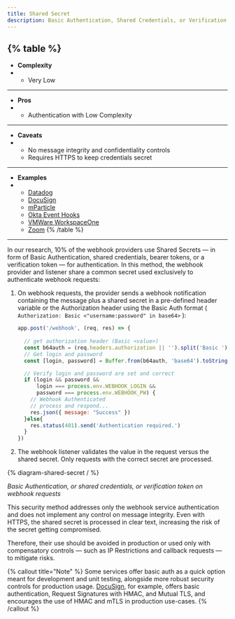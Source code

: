 ```yaml
---
title: Shared Secret
description: Basic Authentication, Shared Credentials, or Verification Token
--- 
```


{% table %}
---
* **Complexity**
* - Very Low
---
* **Pros**
* - Authentication with Low Complexity
---
* **Caveats**
* - No message integrity and confidentiality controls
  - Requires HTTPS to keep credentials secret
---
* **Examples**
* - [Datadog](https://docs.datadoghq.com/integrations/webhooks/#authentication)
  - [DocuSign](https://developers.docusign.com/platform/webhooks/connect/validation-and-security/)
  - [mParticle](https://docs.mparticle.com/integrations/webhook/event/)
  - [Okta Event Hooks](https://developer.okta.com/docs/concepts/event-hooks/#one-time-verification-request)
  - [VMWare WorkspaceOne](https://docs.vmware.com/en/VMware-Workspace-ONE-UEM/services/System_Settings_On_Prem/GUID-AWT-SYSTEM-ADVANCED-API-NOTIF.html)
  - [Zoom](https://marketplace.zoom.us/docs/guides/build/webhook-only-app)
{% /table %}

---

In our research, 10% of the webhook providers use Shared Secrets — in form of Basic Authentication, shared credentials, bearer tokens, or a verification token — for authentication. In this method, the webhook provider and listener share a common secret used exclusively to authenticate webhook requests:

1. On webhook requests, the provider sends a webhook notification containing the message plus a shared secret in a pre-defined header variable or the Authorization header using the Basic Auth format ( `Authorization: Basic <"username:password" in base64>` ):

    ```js
    app.post('/webhook', (req, res) => {
      
      // get authorization header (Basic <value>)
      const b64auth = (req.headers.authorization || '').split('Basic ')[1] || ''
      // Get login and password
      const [login, password] = Buffer.from(b64auth, 'base64').toString().split(':')

      // Verify login and password are set and correct
      if (login && password && 
          login === process.env.WEBHOOK_LOGIN && 
          password === process.env.WEBHOOK_PW) {
        // Webhook Authenticated 
        // process and respond...
        res.json({ message: "Success" })
      }else{
        res.status(401).send('Authentication required.')
      }
    })
    ```

2. The webhook listener validates the value in the request versus the shared secret. Only requests with the correct secret are processed.

{% diagram-shared-secret / %} 

_Basic Authentication, or shared credentials, or verification token on webhook requests_

This security method addresses only the webhook service authentication and does not implement any control on message integrity. Even with HTTPS, the shared secret is processed in clear text, increasing the risk of the secret getting compromised.

Therefore, their use should be avoided in production or used only with compensatory controls — such as IP Restrictions and callback requests — to mitigate risks.

{% callout title="Note" %}
   Some services offer basic auth as a quick option meant for development and unit testing, alongside more robust security controls for production usage. [DocuSign](https://developers.docusign.com/platform/webhooks/connect/validation-and-security/), for example, offers basic authentication, Request Signatures with HMAC, and Mutual TLS, and encourages the use of HMAC and mTLS in production use-cases.
{% /callout %}

